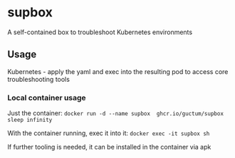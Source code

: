 # supbox

A self-contained box to troubleshoot Kubernetes environments

## Usage

Kubernetes - apply the yaml and exec into the resulting pod to access core troubleshooting tools

### Local container usage

Just the container:
`docker run -d --name supbox  ghcr.io/guctum/supbox sleep infinity`

With the container running, exec it into it:
`docker exec -it supbox sh`

If further tooling is needed, it can be installed in the container via apk